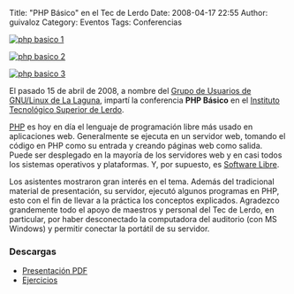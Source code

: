 Title: "PHP Básico" en el Tec de Lerdo
Date: 2008-04-17 22:55
Author: guivaloz
Category: Eventos
Tags: Conferencias

[![php basico 1]({attach}2008-04-15-tec-lerdo-php-basico/dsc00285-small.jpg)]({attach}2008-04-15-tec-lerdo-php-basico/dsc00285.jpg)

[![php basico 2]({attach}2008-04-15-tec-lerdo-php-basico/dsc00288-small.jpg)]({attach}2008-04-15-tec-lerdo-php-basico/dsc00288.jpg)

[![php basico 3]({attach}2008-04-15-tec-lerdo-php-basico/dsc00289-small.jpg)]({attach}2008-04-15-tec-lerdo-php-basico/dsc00289.jpg)

El pasado 15 de abril de 2008, a nombre del [Grupo de Usuarios de GNU/Linux de La Laguna](http://www.gulag.org.mx), impartí la conferencia __PHP Básico__ en el [Instituto Tecnológico Superior de Lerdo](http://www.itslerdo.edu.mx).

[PHP](http://www.php.net) es hoy en día el lenguaje de programación libre más usado en aplicaciones web. Generalmente se ejecuta en un servidor web, tomando el código en PHP como su entrada y creando páginas web como salida. Puede ser desplegado en la mayoría de los servidores web y en casi todos los sistemas operativos y plataformas. Y, por supuesto, es [Software Libre](http://es.wikipedia.org/wiki/Software_libre).

Los asistentes mostraron gran interés en el tema. Además del tradicional material de presentación, su servidor, ejecutó algunos programas en PHP, esto con el fin de llevar a la práctica los conceptos explicados. Agradezco grandemente todo el apoyo de maestros y personal del Tec de Lerdo, en particular, por haber desconectado la computadora del auditorio (con MS Windows) y permitir conectar la portátil de su servidor.

### Descargas

* [Presentación PDF](2008-04-15-tec-lerdo-php-basico/php-basico.pdf)
* [Ejercicios](2008-04-15-tec-lerdo-php-basico/php-basico-ejercicios.tar.gz)
